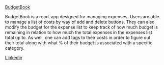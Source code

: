 [BudgetBook](https://budget-book.vercel.app/) 

BudgetBook is a react app designed for managing expenses. Users are able to manage a list of costs by way of add and delete buttons. They can also modify the budget for the expense list to keep track of how much budget is remaining in relation to how much the total expenses in the expenses list total up to. As well, one can add tags to their costs in order to figure out their total along with what % of their budget is associated with a specific category.































[Linkedin](https://www.linkedin.com/ln/ryangormican/)

